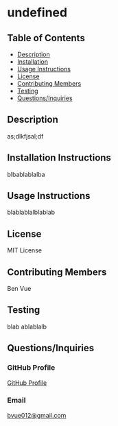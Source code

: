 # undefined

  ## Table of Contents
  * [Description](#Description)
  * [Installation](#Installation-Instructions)
  * [Usage Instructions](#Usage-Instructions)
  * [License](#License)
  * [Contributing Members](#Contributing-Members)
  * [Testing](#Testing)    
  * [Questions/Inquiries](#Questions/Inquiries)

  ## Description
  as;dlkfjsal;df

  ## Installation Instructions 
  blbablablalba

  ## Usage Instructions
  blablablalblablab

  ## License
   MIT License

  ## Contributing Members
  Ben Vue

  ## Testing 
   blab ablablalb

  ## Questions/Inquiries 

  ### GitHub Profile
  [GitHub Profile](http://github.com/benyvue)

  ### Email
  bvue012@gmail.com
  
